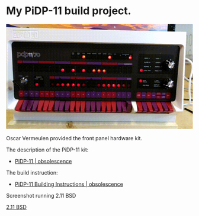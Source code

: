 # My PiDP-11 build project.

![PiDP-11 running RSX-11M Plus](photos/pidp11.gif?raw=true)

Oscar Vermeulen provided the front panel hardware kit.

The description of the PiDP-11 kit:
* [PiDP-11 | obsolescence](https://obsolescence.wixsite.com/obsolescence/pidp-11)

The build instruction:
* [PiDP-11 Building Instructions | obsolescence](https://obsolescence.wixsite.com/obsolescence/pidp-11-building-instructions)

Screenshot running 2.11 BSD

[2.11 BSD](photos/PiDP-11_2.11_BSD_2022-01-10.png?raw=true)
